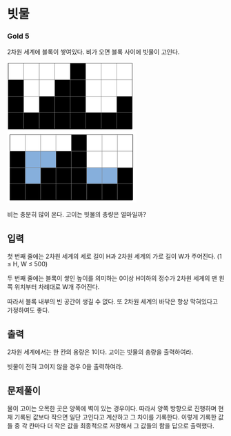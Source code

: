 # 빗물

### Gold 5

2차원 세계에 블록이 쌓여있다. 비가 오면 블록 사이에 빗물이 고인다.

![rain1](rain1.png)![rain2](rain2.png)

비는 충분히 많이 온다. 고이는 빗물의 총량은 얼마일까?

## 입력
첫 번째 줄에는 2차원 세계의 세로 길이 H과 2차원 세계의 가로 길이 W가 주어진다. (1 ≤ H, W ≤ 500)

두 번째 줄에는 블록이 쌓인 높이를 의미하는 0이상 H이하의 정수가 2차원 세계의 맨 왼쪽 위치부터 차례대로 W개 주어진다.

따라서 블록 내부의 빈 공간이 생길 수 없다. 또 2차원 세계의 바닥은 항상 막혀있다고 가정하여도 좋다.

## 출력
2차원 세계에서는 한 칸의 용량은 1이다. 고이는 빗물의 총량을 출력하여라.

빗물이 전혀 고이지 않을 경우 0을 출력하여라.

## 문제풀이
물이 고이는 오목한 곳은 양쪽에 벽이 있는 경우이다. 따라서 양쪽 방향으로 진행하며 현재 기록된 값보다 작으면 일단 고인다고 계산하고 그 차이를 기록한다. 이렇게 기록한 값들 중 각 칸마다 더 작은 값을 최종적으로 저장해서 그 값들의 함을 답으로 출력했다.